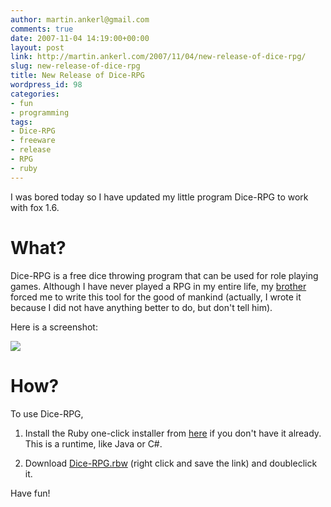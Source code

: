 ```yaml
---
author: martin.ankerl@gmail.com
comments: true
date: 2007-11-04 14:19:00+00:00
layout: post
link: http://martin.ankerl.com/2007/11/04/new-release-of-dice-rpg/
slug: new-release-of-dice-rpg
title: New Release of Dice-RPG
wordpress_id: 98
categories:
- fun
- programming
tags:
- Dice-RPG
- freeware
- release
- RPG
- ruby
---
```


I was bored today so I have updated my little program Dice-RPG to work with fox 1.6.



# What?


Dice-RPG is a free dice throwing program that can be used for role playing games. Although I have never played a RPG in my entire life, my [brother](http://wyrm-chris.livejournal.com/) forced me to write this tool for the good of mankind (actually, I wrote it because I did not have anything better to do, but don't tell him).

Here is a screenshot:

![](/files/dice-rpg.png)




# How?


To use Dice-RPG,




  1. Install the Ruby one-click installer from [here](http://www.ruby-lang.org/) if you don't have it already. This is a runtime, like Java or C#.

  2. Download [Dice-RPG.rbw](/files/dice-rpg.rbw) (right click and save the link) and doubleclick it.


Have fun!

